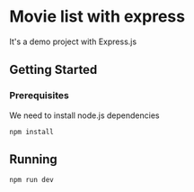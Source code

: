 # Movie list with express
It's a demo project with Express.js
## Getting Started
### Prerequisites
We need to install node.js dependencies
```
npm install
```
## Running
```
npm run dev
```